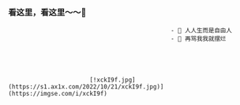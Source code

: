 ###  看这里，看这里～～👋

                                                  - 🔭 人人生而是自由人
                                                  - 🌱 再骂我我就摆烂





                           [!xckI9f.jpg](https://s1.ax1x.com/2022/10/21/xckI9f.jpg)](https://imgse.com/i/xckI9f)




<!--
**anxixu0101/anxixu0101** is a ✨ 
_special_ ✨ repository because its `README.md` (this file) appears on your GitHub profile.

Here are some ideas to get you started:

- 🔭 I’m currently working on ...
- 🌱 I’m currently learning ...
- 👯 I’m looking to collaborate on ...
- 🤔 I’m looking for help with ...
- 💬 Ask me about ...
- 📫 How to reach me: ...
- 😄 Pronouns: ...
- ⚡ Fun fact: ...
-->

